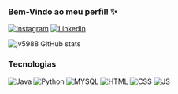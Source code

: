 ### Bem-Vindo ao meu perfil! ✨

[![Instagram](https://img.shields.io/badge/Instagram-E4405F?style=for-the-badge&logo=instagram&logoColor=white)](https://www.instagram.com/joao_2739)
[![Linkedin](https://img.shields.io/badge/LinkedIn-0077B5?style=for-the-badge&logo=linkedin&logoColor=white)](https://www.linkedin.com/in/joão-victor-de-paula-nascimento-7008332ba/)

![jv5988 GitHub stats](https://github-readme-stats.vercel.app/api?username=jv5988&show_icons=true&theme=radical)

### Tecnologias

![Java](https://img.shields.io/badge/Java-ED8B00?style=for-the-badge&logo=openjdk&logoColor=white)
![Python](https://img.shields.io/badge/Python-3776AB?style=for-the-badge&logo=python&logoColor=white)
![MYSQL](https://img.shields.io/badge/MySQL-00000F?style=for-the-badge&logo=mysql&logoColor=white)
![HTML](https://img.shields.io/badge/HTML5-E34F26?style=for-the-badge&logo=html5&logoColor=white)
![CSS](https://img.shields.io/badge/CSS3-1572B6?style=for-the-badge&logo=css3&logoColor=white)
![JS](https://img.shields.io/badge/JavaScript-F7DF1E?style=for-the-badge&logo=javascript&logoColor=black)

